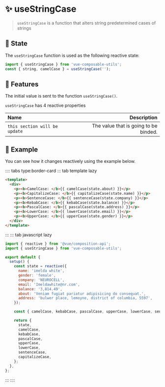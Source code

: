 # :sparkles: useStringCase

> `useStringCase` is a function that alters string predetermined cases of strings

## :maple_leaf: State

The `useStringCase` function is used as the following reactive state:

```js
import { useStringCase } from 'vue-composable-utils';
const { string, camelCase } = useStringCase('');
```

## :rocket: Features

The initial value is sent to the function `useStringCase()`.

`useStringCase` has 4 reactive properties

| Name                          |                           Description |
| :---------------------------- | ------------------------------------: |
| `this section will be update` | The value that is going to be binded. |

## :bouquet: Example

You can see how it changes reactively using the example below.

<CaseComponent />

:::: tabs type:border-card
::: tab template lazy

```html
<template>
  <div>
    <p><b>CamelCase: </b>{{ camelCase(state.about) }}</p>
    <p><b>CapitalizeCase: </b>{{ capitalizeCase(state.name) }}</p>
    <p><b>SentenceCase: </b>{{ sentenceCase(state.company) }}</p>
    <p><b>KebabCase: </b>{{ kebabCase(state.balance) }}</p>
    <p><b>PascalCase: </b>{{ pascalCase(state.address) }}</p>
    <p><b>LowerCase: </b>{{ lowerCase(state.email) }}</p>
    <p><b>UpperCase: </b>{{ upperCase(state.gender) }}</p>
  </div>
</template>
```

:::
::: tab javascript lazy

```js
import { reactive } from '@vue/composition-api';
import { useStringCase } from 'vue-composable-utils';

export default {
  setup() {
    const state = reactive({
      name: 'imelda white',
      gender: 'female',
      company: 'NEUROCELL',
      email: 'Imeldawhite@nr.com',
      balance: '3,814.49',
      about: 'Veniam fugiat pariatur adipisicing do consequat.',
      address: 'bulwer place, lemoyne, district of columbia, 5597',
    });

    const { camelCase, kebabCase, pascalCase, upperCase, lowerCase, sentenceCase, capitalizeCase } = useStringCase();

    return {
      state,
      camelCase,
      kebabCase,
      pascalCase,
      upperCase,
      lowerCase,
      sentenceCase,
      capitalizeCase,
    };
  },
};
```

:::
::::

<ToggleDarkMode/>
